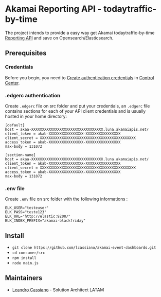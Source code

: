 # Akamai Reporting API - todaytraffic-by-time

The project intends to provide a easy way get Akamai todaytraffic-by-time [Reporting API](https://techdocs.akamai.com/reporting/reference/api) and save on Opensearch/Elasticsearch.

## Prerequisites

### Credentials

Before you begin, you need to [Create authentication credentials](https://techdocs.akamai.com/developer/docs/set-up-authentication-credentials) in [Control Center](https://control.akamai.com).

### .edgerc authentication

Create `.edgerc` file on src folder and put your credentials, an `.edgerc` file contains sections for each of your API client credentials and is usually hosted in your home directory:


```plaintext
[default]
host = akaa-XXXXXXXXXXXXXXXXXXXXXXXXXXXXXXXXX.luna.akamaiapis.net/
client_token = akab-XXXXXXXXXXXXXXXX-XXXXXXXXXXXXXXXX
client_secret = XXXXXXXXXXXXXXXXXXXXXXXXXXXXXXXXXXXXXXXXXXXX
access_token = akab-XXXXXXXXXXXXXXXX-XXXXXXXXXXXXXXXX
max-body = 131072

[section-name]
host = akaa-XXXXXXXXXXXXXXXXXXXXXXXXXXXXXXXXX.luna.akamaiapis.net/
client_token = akab-XXXXXXXXXXXXXXXX-XXXXXXXXXXXXXXXX
client_secret = XXXXXXXXXXXXXXXXXXXXXXXXXXXXXXXXXXXXXXXXXXXX
access_token = akab-XXXXXXXXXXXXXXXX-XXXXXXXXXXXXXXXX
max-body = 131072
```

### .env file

Create `.env` file on src folder with the following informations :

```plaintext
ELK_USER="testeuser"
ELK_PASS="teste123"
ELK_URL="http://elastic:9200/"
ELK_INDEX_PREFIX="akamai-blackfriday"
```

## Install

- `git clone https://github.com/lcassiano/akamai-event-dashboards.git`
- `cd consumer/src`
- `npm install`
- `node main.js`


## Maintainers

- [Leandro Cassiano](https://contacts.akamai.com/lcassian) - Solution Architect LATAM
